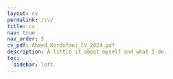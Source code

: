 ```yaml
---
layout: cv
permalink: /cv/
title: cv
nav: true
nav_order: 5
cv_pdf: Ahmed_Kordofani_CV_2024.pdf
description: A little it about myself and what I do.
toc:
  sidebar: left
---
```

